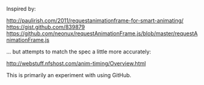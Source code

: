 Inspired by:

http://paulirish.com/2011/requestanimationframe-for-smart-animating/
https://gist.github.com/839879
https://github.com/neonux/requestAnimationFrame.js/blob/master/requestAnimationFrame.js

... but attempts to match the spec a little more accurately:

http://webstuff.nfshost.com/anim-timing/Overview.html

This is primarily an experiment with using GitHub.